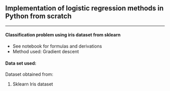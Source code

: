 ## Implementation of logistic regression methods in Python from scratch

---

#### Classification problem using iris dataset from sklearn

-  See notebook for formulas and derivations
-  Method used: Gradient descent

#### Data set used:

Dataset obtained from:
1. Sklearn Iris dataset
